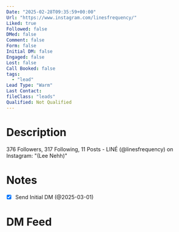 ```yaml
---
Date: "2025-02-28T09:35:59+00:00"
Url: "https://www.instagram.com/linesfrequency/"
Liked: true
Followed: false
DMed: false
Comment: false
Form: false
Initial DM: false
Engaged: false
Lost: false
Call Booked: false
tags:
  - "lead"
Lead Type: "Warm"
Last Contact:
fileClass: "leads"
Qualified: Not Qualified
---
```

# Description
376 Followers, 317 Following, 11 Posts - LINÉ (@linesfrequency) on Instagram: "(Lee Nehh)"
# Notes
- [x] Send Initial DM (@2025-03-01)
# DM Feed